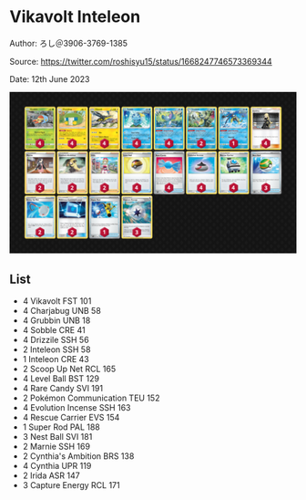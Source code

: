# Vikavolt Inteleon

Author: ろし＠3906-3769-1385

Source: <https://twitter.com/roshisyu15/status/1668247746573369344>

Date: 12th June 2023

![decklist](../../images/PAL/Vikavolt%20Inteleon/1-%20Vikavolt%20Inteleon.png)

## List

* 4 Vikavolt FST 101
* 4 Charjabug UNB 58
* 4 Grubbin UNB 18
* 4 Sobble CRE 41
* 4 Drizzile SSH 56
* 2 Inteleon SSH 58
* 1 Inteleon CRE 43
* 2 Scoop Up Net RCL 165
* 4 Level Ball BST 129
* 4 Rare Candy SVI 191
* 2 Pokémon Communication TEU 152
* 4 Evolution Incense SSH 163
* 4 Rescue Carrier EVS 154
* 1 Super Rod PAL 188
* 3 Nest Ball SVI 181
* 2 Marnie SSH 169
* 2 Cynthia's Ambition BRS 138
* 4 Cynthia UPR 119
* 2 Irida ASR 147
* 3 Capture Energy RCL 171
